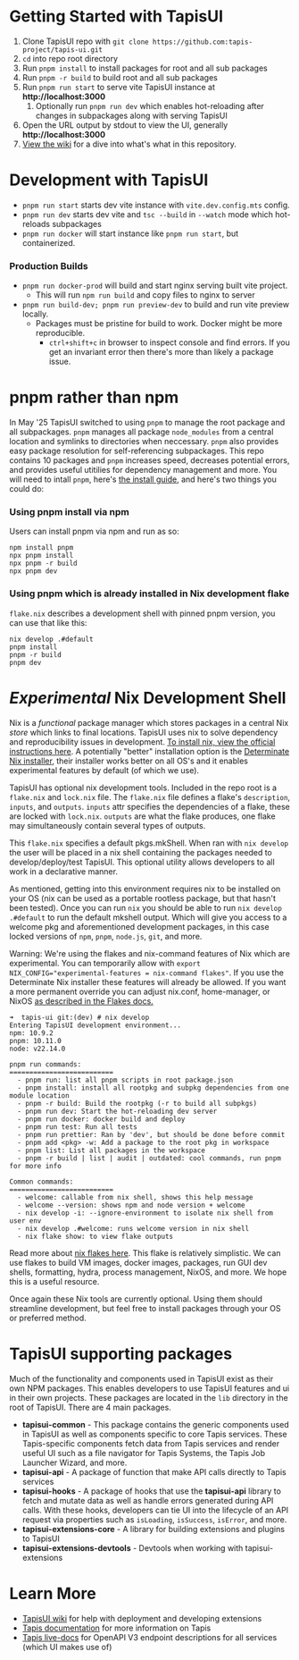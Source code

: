# Getting Started with TapisUI

1. Clone TapisUI repo with `git clone https://github.com:tapis-project/tapis-ui.git`
2. `cd` into repo root directory
3. Run `pnpm install` to install packages for root and all sub packages
4. Run `pnpm -r build` to build root and all sub packages
5. Run `pnpm run start` to serve vite TapisUI instance at **http://localhost:3000**
   1. Optionally run `pnpm run dev` which enables hot-reloading after changes in subpackages along with serving TapisUI
6. Open the URL output by stdout to view the UI, generally **http://localhost:3000**
7. [View the wiki](https://github.com/tapis-project/tapis-ui/wiki) for a dive into what's what in this repository.

# Development with TapisUI

- `pnpm run start` starts dev vite instance with `vite.dev.config.mts` config.
- `pnpm run dev` starts dev vite and `tsc --build` in `--watch` mode which hot-reloads subpackages
- `pnpm run docker` will start instance like `pnpm run start`, but containerized.

### Production Builds

- `pnpm run docker-prod` will build and start nginx serving built vite project.
  - This will run `npm run build` and copy files to nginx to server
- `pnpm run build-dev; pnpm run preview-dev` to build and run vite preview locally.
  - Packages must be pristine for build to work. Docker might be more reproducible.
    - `ctrl+shift+c` in browser to inspect console and find errors. If you get an invariant error then there's more than likely a package issue.

# pnpm rather than npm

In May '25 TapisUI switched to using `pnpm` to manage the root package and all subpackages. `pnpm` manages all package `node_modules` from a central location and symlinks to directories when neccessary. `pnpm` also provides easy package resolution for self-referencing subpackages. This repo contains 10 packages and `pnpm` increases speed, decreases potential errors, and provides useful utitilies for dependency management and more. You will need to intall `pnpm`, here's [the install guide](https://pnpm.io/installation), and here's two things you could do:

### Using pnpm install via npm

Users can install pnpm via npm and run as so:

```
npm install pnpm
npx pnpm install
npx pnpm -r build
npx pnpm dev
```

### Using pnpm which is already installed in Nix development flake

`flake.nix` describes a development shell with pinned pnpm version, you can use that like this:

```
nix develop .#default
pnpm install
pnpm -r build
pnpm dev
```

# _Experimental_ Nix Development Shell

Nix is a _functional_ package manager which stores packages in a central Nix _store_ which links to final locations. TapisUI uses nix to solve dependency and reproducibility issues in development. [To install nix, view the official instructions here](https://nixos.org/download/#nix-install-linux). A potentially "better" installation option is the [Determinate Nix installer](https://github.com/DeterminateSystems/nix-installer), their installer works better on all OS's and it enables experimental features by default (of which we use).

TapisUI has optional nix development tools. Included in the repo root is a `flake.nix` and `lock.nix` file. The `flake.nix` file defines a flake's `description`, `inputs`, and `outputs`. `inputs` attr specifies the dependencies of a flake, these are locked with `lock.nix`. `outputs` are what the flake produces, one flake may simultaneously contain several types of outputs.

This `flake.nix` specifies a default pkgs.mkShell. When ran with `nix develop` the user will be placed in a nix shell containing the packages needed to develop/deploy/test TapisUI. This optional utility allows developers to all work in a declarative manner.

As mentioned, getting into this environment requires nix to be installed on your OS (nix can be used as a portable rootless package, but that hasn't been tested). Once you can run `nix` you should be able to run `nix develop .#default` to run the default mkshell output. Which will give you access to a welcome pkg and aforementioned development packages, in this case locked versions of `npm`, `pnpm`, `node.js`, `git`, and more.

Warning: We're using the flakes and nix-command features of Nix which are experimental. You can temporarily allow with `export NIX_CONFIG="experimental-features = nix-command flakes"`. If you use the Determinate Nix installer these features will already be allowed. If you want a more permanent override you can adjust nix.conf, home-manager, or NixOS [as described in the Flakes docs.](https://nixos.wiki/wiki/flakes)

```
➜  tapis-ui git:(dev) # nix develop
Entering TapisUI development environment...
npm: 10.9.2
pnpm: 10.11.0
node: v22.14.0

pnpm run commands:
==========================
  - pnpm run: list all pnpm scripts in root package.json
  - pnpm install: install all rootpkg and subpkg dependencies from one module location
  - pnpm -r build: Build the rootpkg (-r to build all subpkgs)
  - pnpm run dev: Start the hot-reloading dev server
  - pnpm run docker: docker build and deploy
  - pnpm run test: Run all tests
  - pnpm run prettier: Ran by 'dev', but should be done before commit
  - pnpm add <pkg> -w: Add a package to the root pkg in workspace
  - pnpm list: List all packages in the workspace
  - pnpm -r build | list | audit | outdated: cool commands, run pnpm for more info

Common commands:
==========================
  - welcome: callable from nix shell, shows this help message
  - welcome --version: shows npm and node version + welcome
  - nix develop -i: --ignore-environment to isolate nix shell from user env
  - nix develop .#welcome: runs welcome version in nix shell
  - nix flake show: to view flake outputs
```

Read more about [nix flakes here](https://nixos-and-flakes.thiscute.world/other-usage-of-flakes/outputs). This flake is relatively simplistic. We can use flakes to build VM images, docker images, packages, run GUI dev shells, formatting, hydra, process management, NixOS, and more. We hope this is a useful resource.

Once again these Nix tools are currently optional. Using them should streamline development, but feel free to install packages through your OS or preferred method.

# TapisUI supporting packages

Much of the functionality and components used in TapisUI exist as their own NPM packages.
This enables developers to use TapisUI features and ui in their own projects. These packages are located in the `lib` directory in the root of TapisUI. There are 4 main packages.

- **tapisui-common** - This package contains the generic components used in TapisUI as well as components specific to core Tapis services. These Tapis-specific components fetch data from Tapis services and render useful UI such as a file navigator for Tapis Systems, the Tapis Job Launcher Wizard, and more.
- **tapisui-api** - A package of function that make API calls directly to Tapis services
- **tapisui-hooks** - A package of hooks that use the **tapisui-api** library to fetch and mutate data as well as handle errors generated during API calls. With these hooks, developers can tie UI into the lifecycle of an API request via properties such as `isLoading`, `isSuccess`, `isError`, and more.
- **tapisui-extensions-core** - A library for building extensions and plugins to TapisUI
- **tapisui-extensions-devtools** - Devtools when working with tapisui-extensions

# Learn More

- [TapisUI wiki](https://github.com/tapis-project/tapis-ui/wiki) for help with deployment and developing extensions
- [Tapis documentation](https://tapis.readthedocs.io/en/latest/contents.html) for more information on Tapis
- [Tapis live-docs](https://tapis-project.github.io/live-docs) for OpenAPI V3 endpoint descriptions for all services (which UI makes use of)

